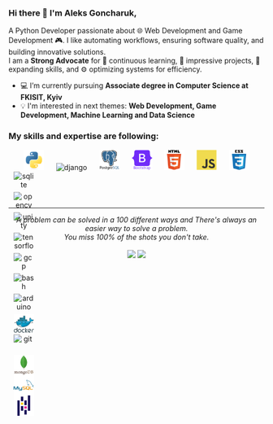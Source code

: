 ### Hi there 👋 I'm Aleks Goncharuk,

A Python Developer passionate about 🌐 Web Development and Game Development 🎮.  I like automating workflows, ensuring software quality, and building innovative solutions.  
I am a **Strong Advocate** for 📖 continuous learning, 💼 impressive projects, 🚀 expanding skills, and ⚙️ optimizing systems for efficiency. 

- 💻 I’m currently pursuing **Associate degree in Computer Science at FKISIT, Kyiv**
- :bulb: I'm interested in next themes: **Web Development, Game Development, Machine Learning and Data Science**

### My skills and expertise are following:
<div align="center" style="height: 100px; display: flex; flex-direction: column;">
  <div style="width: 100%">
    <img src="https://raw.githubusercontent.com/devicons/devicon/master/icons/python/python-original.svg" alt="python" width="40" height="40" style="margin: 0 10px;"/>
    <img src="https://cdn.worldvectorlogo.com/logos/django.svg" alt="django" width="40" height="40" style="margin: 0 10px;"/>
    <img src="https://raw.githubusercontent.com/devicons/devicon/master/icons/postgresql/postgresql-original-wordmark.svg" alt="postgresql" width="40" height="40" style="margin: 0 10px;"/>
    <img src="https://raw.githubusercontent.com/devicons/devicon/master/icons/bootstrap/bootstrap-plain-wordmark.svg" alt="bootstrap" width="40" height="40" style="margin: 0 10px;"/>
    <img src="https://raw.githubusercontent.com/devicons/devicon/master/icons/html5/html5-original-wordmark.svg" alt="html5" width="40" height="40" style="margin: 0 10px;"/>
    <img src="https://raw.githubusercontent.com/devicons/devicon/master/icons/javascript/javascript-original.svg" alt="javascript" width="40" height="40" style="margin: 0 10px;"/>
    <img src="https://raw.githubusercontent.com/devicons/devicon/master/icons/css3/css3-original-wordmark.svg" alt="css3" width="40" height="40" style="margin: 0 10px;"/>
  </div>
  <img src="https://www.vectorlogo.zone/logos/sqlite/sqlite-icon.svg" alt="sqlite" width="40" height="40" style="margin: 0 10px;"/>
  <img src="https://www.vectorlogo.zone/logos/opencv/opencv-icon.svg" alt="opencv" width="40" height="40" style="margin: 0 10px;"/>
  <img src="https://www.vectorlogo.zone/logos/unity3d/unity3d-icon.svg" alt="unity" width="40" height="40" style="margin: 0 10px;"/>
  <img src="https://www.vectorlogo.zone/logos/tensorflow/tensorflow-icon.svg" alt="tensorflow" width="40" height="40" style="margin: 0 10px;"/>
  <img src="https://www.vectorlogo.zone/logos/google_cloud/google_cloud-icon.svg" alt="gcp" width="40" height="40" style="margin: 0 10px;"/>
  <img src="https://www.vectorlogo.zone/logos/gnu_bash/gnu_bash-icon.svg" alt="bash" width="40" height="40" style="margin: 0 10px;"/>
  <img src="https://cdn.worldvectorlogo.com/logos/arduino-1.svg" alt="arduino" width="40" height="40" style="margin: 0 10px;"/>
  <img src="https://raw.githubusercontent.com/devicons/devicon/master/icons/docker/docker-original-wordmark.svg" alt="docker" width="40" height="40" style="margin: 0 10px;"/>
  <img src="https://www.vectorlogo.zone/logos/git-scm/git-scm-icon.svg" alt="git" width="40" height="40" style="margin: 0 10px;"/>
  <img src="https://raw.githubusercontent.com/devicons/devicon/master/icons/mongodb/mongodb-original-wordmark.svg" alt="mongodb" width="40" height="40" style="margin: 0 10px;"/>
  <img src="https://raw.githubusercontent.com/devicons/devicon/master/icons/mysql/mysql-original-wordmark.svg" alt="mysql" width="40" height="40" style="margin: 0 10px;"/>
  <img src="https://raw.githubusercontent.com/devicons/devicon/2ae2a900d2f041da66e950e4d48052658d850630/icons/pandas/pandas-original.svg" alt="pandas" width="40" height="40" style="margin: 0 10px;"/>
</div>



<hr>
<p align="center">
   <i>A problem can be solved in a 100 different ways and There's always an easier way to solve a problem.</i>
   <br>
   <i>You miss 100% of the shots you don't take.</i>
   <br>
<br>
<a target="_blank" href="www.linkedin.com/in/aleks-goncharuk"><img src="https://img.shields.io/badge/-LinkedIn-0077B5?style=for-the-badge&logo=Linkedin&logoColor=white"></img></a>
<a target="_blank" href="mailto:aleksgoncharuk2008@gmail.com"><img src="https://img.shields.io/badge/-Gmail-D14836?style=for-the-badge&logo=Gmail&logoColor=white"></img></a>

<br>
</p>       


